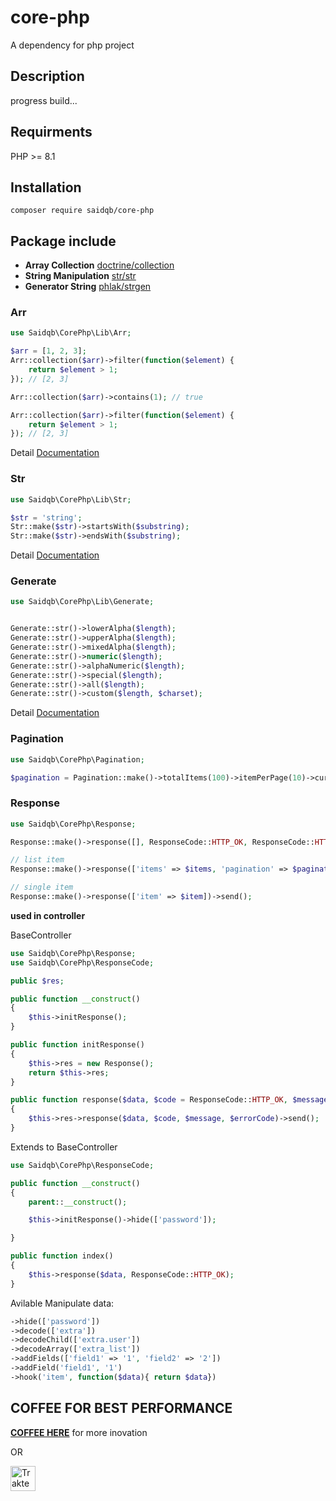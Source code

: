 # core-php

A dependency for php project

## Description

progress build...

## Requirments

PHP >= 8.1

## Installation

```
composer require saidqb/core-php
```

## Package include

- **Array Collection**  [doctrine/collection](https://www.doctrine-project.org/projects/collections.html)
- **String Manipulation**  [str/str](https://github.com/fe3dback/str?tab=readme-ov-file#functions-index)
- **Generator String**  [phlak/strgen](https://github.com/PHLAK/StrGen)

### Arr

```php
use Saidqb\CorePhp\Lib\Arr;

$arr = [1, 2, 3];
Arr::collection($arr)->filter(function($element) {
    return $element > 1;
}); // [2, 3]

Arr::collection($arr)->contains(1); // true

Arr::collection($arr)->filter(function($element) {
    return $element > 1;
}); // [2, 3]
```

Detail [Documentation](https://www.doctrine-project.org/projects/doctrine-collections/en/stable/index.html#collection-methods)

### Str

```php
use Saidqb\CorePhp\Lib\Str;

$str = 'string';
Str::make($str)->startsWith($substring);
Str::make($str)->endsWith($substring);
```
Detail [Documentation](https://github.com/fe3dback/str?tab=readme-ov-file#functions-index)


### Generate

```php
use Saidqb\CorePhp\Lib\Generate;


Generate::str()->lowerAlpha($length);
Generate::str()->upperAlpha($length);
Generate::str()->mixedAlpha($length);
Generate::str()->numeric($length);
Generate::str()->alphaNumeric($length);
Generate::str()->special($length);
Generate::str()->all($length);
Generate::str()->custom($length, $charset);
```
Detail [Documentation](https://github.com/PHLAK/StrGen)

### Pagination

```php
use Saidqb\CorePhp\Pagination;

$pagination = Pagination::make()->totalItems(100)->itemPerPage(10)->currentPage(1)->get();

```

### Response

```php
use Saidqb\CorePhp\Response;

Response::make()->response([], ResponseCode::HTTP_OK, ResponseCode::HTTP_OK_MESSAGE, 0)->send();

// list item
Response::make()->response(['items' => $items, 'pagination' => $pagination])->send();

// single item
Response::make()->response(['item' => $item])->send();
```

**used in controller**

BaseController
```php
use Saidqb\CorePhp\Response;
use Saidqb\CorePhp\ResponseCode;

public $res;

public function __construct()
{
    $this->initResponse();
}

public function initResponse()
{
    $this->res = new Response();
    return $this->res;
}

public function response($data, $code = ResponseCode::HTTP_OK, $message = ResponseCode::HTTP_OK_MESSAGE, $errorCode = 0)
{
    $this->res->response($data, $code, $message, $errorCode)->send();
}
```

Extends to BaseController
```php
use Saidqb\CorePhp\ResponseCode;

public function __construct()
{
    parent::__construct();

    $this->initResponse()->hide(['password']);

}

public function index()
{
    $this->response($data, ResponseCode::HTTP_OK);
}
```

Avilable Manipulate data:
```php
->hide(['password'])
->decode(['extra'])
->decodeChild(['extra.user'])
->decodeArray(['extra_list'])
->addFields(['field1' => '1', 'field2' => '2'])
->addField('field1', '1')
->hook('item', function($data){ return $data})
```





## COFFEE FOR BEST PERFORMANCE

**[COFFEE HERE](https://saidqb.github.io/coffee)** for more inovation

OR

<a href="https://trakteer.id/saidqb/tip" target="_blank"><img id="wse-buttons-preview" src="https://cdn.trakteer.id/images/embed/trbtn-red-1.png?date=18-11-2023" height="40" style="border:0px;height:40px;" alt="Trakteer Saya"></a>
